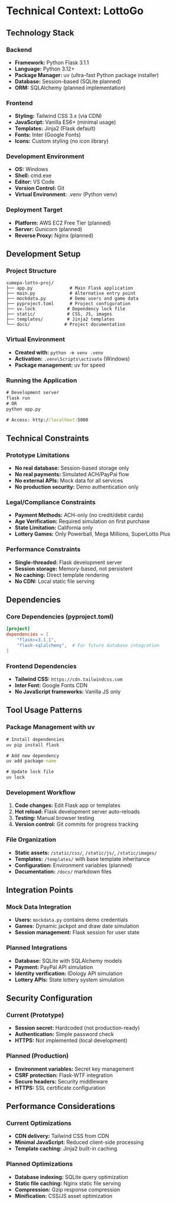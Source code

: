 # Technical Context: LottoGo

## Technology Stack

### Backend
- **Framework:** Python Flask 3.1.1
- **Language:** Python 3.12+
- **Package Manager:** uv (ultra-fast Python package installer)
- **Database:** Session-based (SQLite planned)
- **ORM:** SQLAlchemy (planned implementation)

### Frontend
- **Styling:** Tailwind CSS 3.x (via CDN)
- **JavaScript:** Vanilla ES6+ (minimal usage)
- **Templates:** Jinja2 (Flask default)
- **Fonts:** Inter (Google Fonts)
- **Icons:** Custom styling (no icon library)

### Development Environment
- **OS:** Windows
- **Shell:** cmd.exe
- **Editor:** VS Code
- **Version Control:** Git
- **Virtual Environment:** .venv (Python venv)

### Deployment Target
- **Platform:** AWS EC2 Free Tier (planned)
- **Server:** Gunicorn (planned)
- **Reverse Proxy:** Nginx (planned)

## Development Setup

### Project Structure
```
sumepa-lotto-proj/
├── app.py              # Main Flask application
├── main.py             # Alternative entry point
├── mockdata.py         # Demo users and game data
├── pyproject.toml      # Project configuration
├── uv.lock            # Dependency lock file
├── static/            # CSS, JS, images
├── templates/         # Jinja2 templates
└── docs/             # Project documentation
```

### Virtual Environment
- **Created with:** `python -m venv .venv`
- **Activation:** `.venv\Scripts\activate` (Windows)
- **Package management:** uv for speed

### Running the Application
```cmd
# Development server
flask run
# OR
python app.py

# Access: http://localhost:5000
```

## Technical Constraints

### Prototype Limitations
- **No real database:** Session-based storage only
- **No real payments:** Simulated ACH/PayPal flow
- **No external APIs:** Mock data for all services
- **No production security:** Demo authentication only

### Legal/Compliance Constraints
- **Payment Methods:** ACH-only (no credit/debit cards)
- **Age Verification:** Required simulation on first purchase
- **State Limitation:** California only
- **Lottery Games:** Only Powerball, Mega Millions, SuperLotto Plus

### Performance Constraints
- **Single-threaded:** Flask development server
- **Session storage:** Memory-based, not persistent
- **No caching:** Direct template rendering
- **No CDN:** Local static file serving

## Dependencies

### Core Dependencies (pyproject.toml)
```toml
[project]
dependencies = [
    "flask>=3.1.1",
    "flask-sqlalchemy",  # For future database integration
]
```

### Frontend Dependencies
- **Tailwind CSS:** `https://cdn.tailwindcss.com`
- **Inter Font:** Google Fonts CDN
- **No JavaScript frameworks:** Vanilla JS only

## Tool Usage Patterns

### Package Management with uv
```cmd
# Install dependencies
uv pip install flask

# Add new dependency
uv add package-name

# Update lock file
uv lock
```

### Development Workflow
1. **Code changes:** Edit Flask app or templates
2. **Hot reload:** Flask development server auto-reloads
3. **Testing:** Manual browser testing
4. **Version control:** Git commits for progress tracking

### File Organization
- **Static assets:** `/static/css/`, `/static/js/`, `/static/images/`
- **Templates:** `/templates/` with base template inheritance
- **Configuration:** Environment variables (planned)
- **Documentation:** `/docs/` markdown files

## Integration Points

### Mock Data Integration
- **Users:** `mockdata.py` contains demo credentials
- **Games:** Dynamic jackpot and draw date simulation
- **Session management:** Flask session for user state

### Planned Integrations
- **Database:** SQLite with SQLAlchemy models
- **Payment:** PayPal API simulation
- **Identity verification:** IDology API simulation
- **Lottery APIs:** State lottery system simulation

## Security Configuration

### Current (Prototype)
- **Session secret:** Hardcoded (not production-ready)
- **Authentication:** Simple password check
- **HTTPS:** Not implemented (local development)

### Planned (Production)
- **Environment variables:** Secret key management
- **CSRF protection:** Flask-WTF integration
- **Secure headers:** Security middleware
- **HTTPS:** SSL certificate configuration

## Performance Considerations

### Current Optimizations
- **CDN delivery:** Tailwind CSS from CDN
- **Minimal JavaScript:** Reduced client-side processing
- **Template caching:** Jinja2 built-in caching

### Planned Optimizations
- **Database indexing:** SQLite query optimization
- **Static file caching:** Nginx static file serving
- **Compression:** Gzip response compression
- **Minification:** CSS/JS asset optimization
